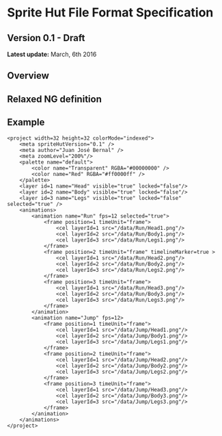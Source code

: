 Sprite Hut File Format Specification
==
Version 0.1 - Draft
--
**Latest update:** March, 6th 2016

Overview
--

Relaxed NG definition
--

Example
--
    <project width=32 height=32 colorMode="indexed">
        <meta spriteHutVersion="0.1" />
        <meta author="Juan José Bernal" />
        <meta zoomLevel="200%"/>
        <palette name="default">
            <color name="Transparent" RGBA="#00000000" />
            <color name="Red" RGBA="#ff0000ff" />
        </palette>
        <layer id=1 name="Head" visible="true" locked="false"/>
        <layer id=2 name="Body" visible="true" locked="false"/>
        <layer id=3 name="Legs" visible="true" locked="false" selected="true" />
        <animations>
            <animation name="Run" fps=12 selected="true">
                <frame position=1 timeUnit="frame">
                    <cel layerId=1 src="/data/Run/Head1.png"/>
                    <cel layerId=2 src="/data/Run/Body1.png"/>
                    <cel layerId=3 src="/data/Run/Legs1.png"/>
                </frame>
                <frame position=2 timeUnit="frame" timelineMarker=true >
                    <cel layerId=1 src="/data/Run/Head2.png"/>
                    <cel layerId=2 src="/data/Run/Body2.png"/>
                    <cel layerId=3 src="/data/Run/Legs2.png"/>
                </frame>
                <frame position=3 timeUnit="frame">
                    <cel layerId=1 src="/data/Run/Head3.png"/>
                    <cel layerId=2 src="/data/Run/Body3.png"/>
                    <cel layerId=3 src="/data/Run/Legs3.png"/>
                </frame>
            </animation>
            <animation name="Jump" fps=12>
                <frame position=1 timeUnit="frame">
                    <cel layerId=1 src="/data/Jump/Head1.png"/>
                    <cel layerId=2 src="/data/Jump/Body1.png"/>
                    <cel layerId=3 src="/data/Jump/Legs1.png"/>
                </frame>
                <frame position=2 timeUnit="frame">
                    <cel layerId=1 src="/data/Jump/Head2.png"/>
                    <cel layerId=2 src="/data/Jump/Body2.png"/>
                    <cel layerId=3 src="/data/Jump/Legs2.png"/>
                </frame>
                <frame position=3 timeUnit="frame">
                    <cel layerId=1 src="/data/Jump/Head3.png"/>
                    <cel layerId=2 src="/data/Jump/Body3.png"/>
                    <cel layerId=3 src="/data/Jump/Legs3.png"/>
                </frame>
            </animation>
        </animations>
    </project>
